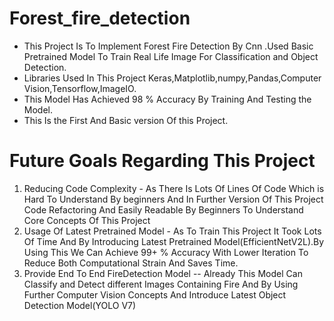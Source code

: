 # Forest_fire_detection
 - This Project Is To Implement Forest Fire Detection By Cnn .Used Basic Pretrained Model  To Train Real Life Image For Classification and Object Detection.
 - Libraries Used In This Project Keras,Matplotlib,numpy,Pandas,Computer Vision,Tensorflow,ImageIO.
 - This Model Has Achieved 98 % Accuracy By Training And Testing the Model. 
 - This Is the First And Basic version Of this Project. 
 
 # Future Goals Regarding This Project
  1. Reducing Code Complexity - As There Is Lots Of Lines Of Code Which is Hard To Understand By beginners And In Further Version Of This Project Code Refactoring And Easily Readable By Beginners To Understand Core Concepts Of This Project 
  2. Usage Of Latest Pretrained Model - As To Train This Project It Took Lots Of Time And By Introducing Latest Pretrained Model(EfficientNetV2L).By Using This We Can Achieve 99+ % Accuracy With Lower Iteration To Reduce Both Computational Strain And Saves Time.
  3.  Provide End To End FireDetection Model -- Already This Model Can Classify and Detect different Images Containing Fire And By Using Further Computer Vision Concepts And Introduce Latest Object Detection Model(YOLO V7) 

